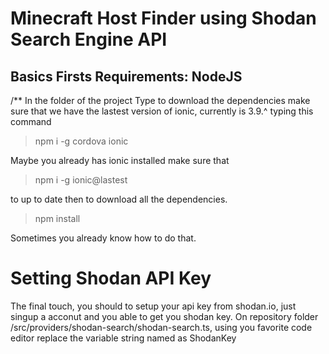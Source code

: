 ﻿# Minecraft Host Finder using Shodan Search Engine API

Basics Firsts
Requirements:
NodeJS
----------------

/** In the folder of the project
Type to download the dependencies
make sure that we have the lastest version of ionic, currently is 3.9.^
typing this command

>npm i -g cordova ionic

Maybe you already has ionic installed make sure that

>npm i -g ionic@lastest

to up to date
then to download all the dependencies.

>npm install

Sometimes you already know how to do that.
# Setting Shodan API Key
The final touch, you should to setup your api key from shodan.io, just singup a acconut and you able to get you shodan key.
On repository folder /src/providers/shodan-search/shodan-search.ts, using you favorite code editor replace the variable string named as ShodanKey



